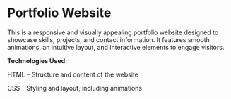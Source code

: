 # Portfolio Website

This is a responsive and visually appealing portfolio website designed to showcase skills, projects, and contact information. It features smooth animations, an intuitive layout, and interactive elements to engage visitors.

**Technologies Used:**

HTML – Structure and content of the website

CSS – Styling and layout, including animations
